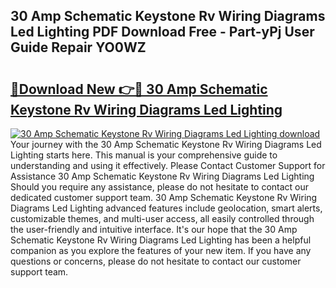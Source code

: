 ## 30 Amp Schematic Keystone Rv Wiring Diagrams Led Lighting PDF Download Free - Part-yPj User Guide Repair YO0WZ

# <h2><a href="http://dft1y1i.blite.top/?on=30+Amp+Schematic+Keystone+Rv+Wiring+Diagrams+Led+Lighting">🔗Download New 👉🔴 30 Amp Schematic Keystone Rv Wiring Diagrams Led Lighting</a></h2>

[![30 Amp Schematic Keystone Rv Wiring Diagrams Led Lighting download](https://i.imgur.com/lujVjoI.png)](http://dft1y1i.blite.top/?on=30+Amp+Schematic+Keystone+Rv+Wiring+Diagrams+Led+Lighting)
Your journey with the 30 Amp Schematic Keystone Rv Wiring Diagrams Led Lighting starts here. This manual is your comprehensive guide to understanding and using it effectively. Please Contact Customer Support for Assistance 30 Amp Schematic Keystone Rv Wiring Diagrams Led Lighting Should you require any assistance, please do not hesitate to contact our dedicated customer support team. 30 Amp Schematic Keystone Rv Wiring Diagrams Led Lighting advanced features include geolocation, smart alerts, customizable themes, and multi-user access, all easily controlled through the user-friendly and intuitive interface. It's our hope that the 30 Amp Schematic Keystone Rv Wiring Diagrams Led Lighting has been a helpful companion as you explore the features of your new item. If you have any questions or concerns, please do not hesitate to contact our customer support team.
